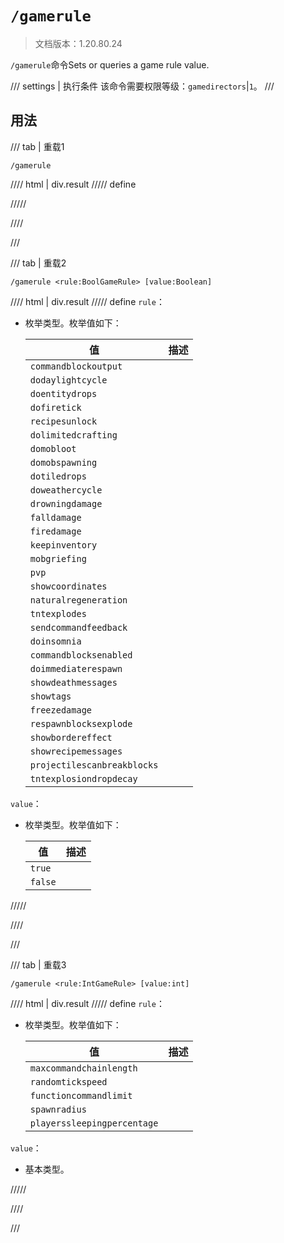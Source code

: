 # `/gamerule`

> 文档版本：1.20.80.24

`/gamerule`命令Sets or queries a game rule value.

/// settings | 执行条件
该命令需要权限等级：`gamedirectors`|`1`。
///

## 用法

/// tab | 重载1
```mcfunction
/gamerule
```

//// html | div.result
///// define

/////

////

///

/// tab | 重载2
```mcfunction
/gamerule <rule:BoolGameRule> [value:Boolean]
```

//// html | div.result
///// define
`rule`：<!-- md:samp BoolGameRule -->

- 枚举类型。枚举值如下：

  |值|描述|
  |---|---|
  |`commandblockoutput`||
  |`dodaylightcycle`||
  |`doentitydrops`||
  |`dofiretick`||
  |`recipesunlock`||
  |`dolimitedcrafting`||
  |`domobloot`||
  |`domobspawning`||
  |`dotiledrops`||
  |`doweathercycle`||
  |`drowningdamage`||
  |`falldamage`||
  |`firedamage`||
  |`keepinventory`||
  |`mobgriefing`||
  |`pvp`||
  |`showcoordinates`||
  |`naturalregeneration`||
  |`tntexplodes`||
  |`sendcommandfeedback`||
  |`doinsomnia`||
  |`commandblocksenabled`||
  |`doimmediaterespawn`||
  |`showdeathmessages`||
  |`showtags`||
  |`freezedamage`||
  |`respawnblocksexplode`||
  |`showbordereffect`||
  |`showrecipemessages`||
  |`projectilescanbreakblocks`||
  |`tntexplosiondropdecay`||


`value`：<!-- md:samp Boolean -->

- 枚举类型。枚举值如下：

  |值|描述|
  |---|---|
  |`true`||
  |`false`||



/////

////

///

/// tab | 重载3
```mcfunction
/gamerule <rule:IntGameRule> [value:int]
```

//// html | div.result
///// define
`rule`：<!-- md:samp IntGameRule -->

- 枚举类型。枚举值如下：

  |值|描述|
  |---|---|
  |`maxcommandchainlength`||
  |`randomtickspeed`||
  |`functioncommandlimit`||
  |`spawnradius`||
  |`playerssleepingpercentage`||


`value`：<!-- md:samp int -->

- 基本类型。


/////

////

///
